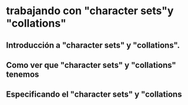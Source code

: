 # trabajando con "character sets"y "collations"

## Introducción a "character sets" y "collations".
## Como ver que "character sets" y "collations" tenemos
## Especificando el "character sets" y "collations
